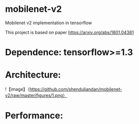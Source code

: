 # mobilenet-v2
Mobilenet v2 implementation in tensorflow

This project is based on paper https://arxiv.org/abs/1801.04381

# Dependence: tensorflow>=1.3

# Architecture:
!【image】（https://github.com/shenduliandan/mobilenet-v2/raw/master/figures/1.png）

# Performance:
